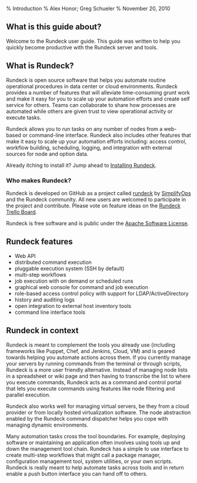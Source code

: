 % Introduction
% Alex Honor; Greg Schueler
% November 20, 2010

## What is this guide about?

Welcome to the Rundeck user guide. This guide was written to help
you quickly become productive with the Rundeck server and tools. 

## What is Rundeck?

Rundeck is open source software that helps you automate routine operational
procedures in data center or cloud environments. Rundeck provides a number 
of features that will alleviate time-consuming grunt work and make it easy for
you to scale up your automation efforts and create self service for others. 
Teams can collaborate to share how processes are automated while
others are given trust to view operational activity or execute tasks.

Rundeck allows you to run tasks on any number of nodes from a web-based 
or command-line interface. Rundeck also includes other features that make 
it easy to scale up your automation efforts including: access control, workflow 
building, scheduling, logging, and integration with external sources for node and 
option data.

Already itching to install it? Jump ahead to
[Installing Rundeck](getting-started.html#download-and-installation).


### Who makes Rundeck?

Rundeck is developed on GitHub as a project called
[rundeck](https://github.com/rundeck/rundeck)
by [SimplifyOps](http://simplifyops.com) and the Rundeck community.
All new users are welcomed to participate in the project and contribute.
Please vote on feature ideas on the [Rundeck Trello Board](https://trello.com/b/sn3g9nOr/rundeck-development).

Rundeck is free software and is public under the [Apache Software License].

[Apache Software License]: http://www.apache.org/licenses/LICENSE-2.0.html



## Rundeck features

* Web API
* distributed command execution
* pluggable execution system (SSH by default)
* multi-step workflows 
* job execution with on demand or scheduled runs
* graphical web console for command and job execution
* role-based access control policy with support for LDAP/ActiveDirectory
* history and auditing logs
* open integration to external host inventory tools
* command line interface tools


## Rundeck in context

Rundeck is meant to complement the tools you already use 
(including frameworks like Puppet, Chef, and Jenkins, Cloud, VM) and is geared
towards helping you automate actions across them. If you currently
manage your servers by running commands from the terminal or through
scripts, Rundeck is a more user friendly
alternative. Instead of managing node lists in a spreadsheet or wiki
page and then having to transcribe the list to where you execute commands,
Rundeck acts as a command and control portal that lets you execute
commands using features like node filtering and parallel execution.

Rundeck also works well for managing virtual servers, be they from a
cloud provider or from locally hosted virtualization software. The
node abstraction enabled by the Rundeck command dispatcher 
helps you cope with managing dynamic environments.

Many automation tasks cross the tool boundaries. For example,
deploying software or maintaining an application often involves
using tools up and down the management tool chain. Rundeck has a simple
to use interface to create multi-step workflows that might call a
package manager, configuration management tool, system utilities, or your
own scripts. Rundeck is really meant to help automate tasks across
tools and  in return enable a push button interface you can hand off to others.

